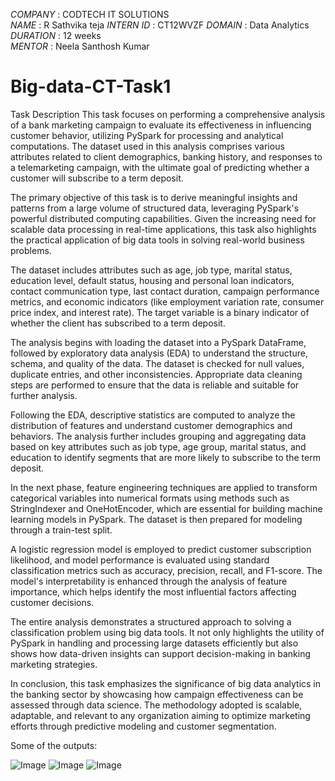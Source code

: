 *COMPANY* : CODTECH IT SOLUTIONS  
*NAME* : R Sathvika teja 
*INTERN ID* : CT12WVZF 
*DOMAIN* : Data Analytics  
*DURATION* : 12 weeks  
*MENTOR* : Neela Santhosh Kumar 

# Big-data-CT-Task1

Task Description
This task focuses on performing a comprehensive analysis of a bank marketing campaign to evaluate its effectiveness in influencing customer behavior, utilizing PySpark for processing and analytical computations. The dataset used in this analysis comprises various attributes related to client demographics, banking history, and responses to a telemarketing campaign, with the ultimate goal of predicting whether a customer will subscribe to a term deposit.

The primary objective of this task is to derive meaningful insights and patterns from a large volume of structured data, leveraging PySpark's powerful distributed computing capabilities. Given the increasing need for scalable data processing in real-time applications, this task also highlights the practical application of big data tools in solving real-world business problems.

The dataset includes attributes such as age, job type, marital status, education level, default status, housing and personal loan indicators, contact communication type, last contact duration, campaign performance metrics, and economic indicators (like employment variation rate, consumer price index, and interest rate). The target variable is a binary indicator of whether the client has subscribed to a term deposit.

The analysis begins with loading the dataset into a PySpark DataFrame, followed by exploratory data analysis (EDA) to understand the structure, schema, and quality of the data. The dataset is checked for null values, duplicate entries, and other inconsistencies. Appropriate data cleaning steps are performed to ensure that the data is reliable and suitable for further analysis.

Following the EDA, descriptive statistics are computed to analyze the distribution of features and understand customer demographics and behaviors. The analysis further includes grouping and aggregating data based on key attributes such as job type, age group, marital status, and education to identify segments that are more likely to subscribe to the term deposit.

In the next phase, feature engineering techniques are applied to transform categorical variables into numerical formats using methods such as StringIndexer and OneHotEncoder, which are essential for building machine learning models in PySpark. The dataset is then prepared for modeling through a train-test split.

A logistic regression model is employed to predict customer subscription likelihood, and model performance is evaluated using standard classification metrics such as accuracy, precision, recall, and F1-score. The model's interpretability is enhanced through the analysis of feature importance, which helps identify the most influential factors affecting customer decisions.

The entire analysis demonstrates a structured approach to solving a classification problem using big data tools. It not only highlights the utility of PySpark in handling and processing large datasets efficiently but also shows how data-driven insights can support decision-making in banking marketing strategies.

In conclusion, this task emphasizes the significance of big data analytics in the banking sector by showcasing how campaign effectiveness can be assessed through data science. The methodology adopted is scalable, adaptable, and relevant to any organization aiming to optimize marketing efforts through predictive modeling and customer segmentation.


Some of the outputs:

![Image](https://github.com/user-attachments/assets/3e66c295-8564-4fbe-8d12-579db43958b4)
![Image](https://github.com/user-attachments/assets/573b5fdb-69a0-400b-841d-02c331e2d19e)
![Image](https://github.com/user-attachments/assets/0f9a9336-001a-4998-a536-261d2b4691f7)
